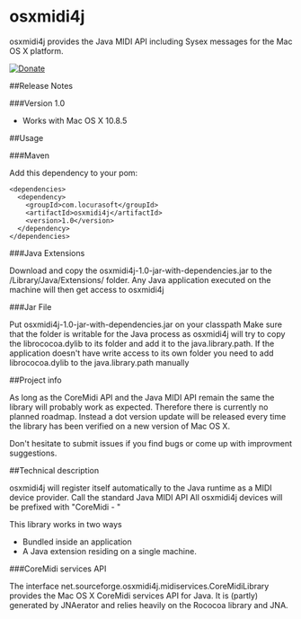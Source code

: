 osxmidi4j
=========

osxmidi4j provides the Java MIDI API including Sysex messages for the Mac OS X platform.

[![Donate](https://www.paypalobjects.com/en_US/i/btn/btn_donate_LG.gif)](https://www.paypal.com/cgi-bin/webscr?cmd=_s-xclick&hosted_button_id=EVSGMGG79CRPY)

##Release Notes

###Version 1.0

* Works with Mac OS X 10.8.5

##Usage

###Maven

Add this dependency to your pom:
```
<dependencies>
  <dependency>
    <groupId>com.locurasoft</groupId>
    <artifactId>osxmidi4j</artifactId>
    <version>1.0</version>
  </dependency>
</dependencies>
```

###Java Extensions

Download and copy the osxmidi4j-1.0-jar-with-dependencies.jar to the /Library/Java/Extensions/ folder. Any Java application executed on the machine will then get access to osxmidi4j

###Jar File

Put osxmidi4j-1.0-jar-with-dependencies.jar on your classpath
    Make sure that the folder is writable for the Java process as osxmidi4j will try to copy the librococoa.dylib to its folder and add it to the java.library.path.
    If the application doesn't have write access to its own folder you need to add librococoa.dylib to the java.library.path manually
    
##Project info

As long as the CoreMidi API and the Java MIDI API remain the same the library will probably work as expected. Therefore there is currently no planned roadmap. Instead a dot version update will be released every time the library has been verified on a new version of Mac OS X.

Don't hesitate to submit issues if you find bugs or come up with improvment suggestions.

##Technical description

osxmidi4j will register itself automatically to the Java runtime as a MIDI device provider.
Call the standard Java MIDI API
All osxmidi4j devices will be prefixed with "CoreMidi - "

This library works in two ways
* Bundled inside an application 
* A Java extension residing on a single machine.

###CoreMidi services API

The interface net.sourceforge.osxmidi4j.midiservices.CoreMidiLibrary provides the Mac OS X CoreMidi services API for Java.
It is (partly) generated by JNAerator and relies heavily on the Rococoa library and JNA.

